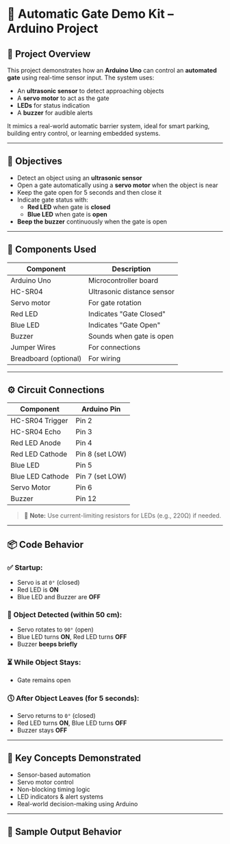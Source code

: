# 🚧 Automatic Gate Demo Kit – Arduino Project

## 📖 Project Overview

This project demonstrates how an **Arduino Uno** can control an **automated gate** using real-time sensor input. The system uses:

- An **ultrasonic sensor** to detect approaching objects
- A **servo motor** to act as the gate
- **LEDs** for status indication
- A **buzzer** for audible alerts

It mimics a real-world automatic barrier system, ideal for smart parking, building entry control, or learning embedded systems.

---

## 🎯 Objectives

- Detect an object using an **ultrasonic sensor**
- Open a gate automatically using a **servo motor** when the object is near
- Keep the gate open for 5 seconds and then close it
- Indicate gate status with:
  - **Red LED** when gate is **closed**
  - **Blue LED** when gate is **open**
- **Beep the buzzer** continuously when the gate is open

---

## 🧰 Components Used

| Component            | Description                        |
|---------------------|------------------------------------|
| Arduino Uno          | Microcontroller board              |
| HC-SR04              | Ultrasonic distance sensor         |
| Servo motor          | For gate rotation                  |
| Red LED              | Indicates "Gate Closed"            |
| Blue LED             | Indicates "Gate Open"              |
| Buzzer               | Sounds when gate is open           |
| Jumper Wires         | For connections                    |
| Breadboard (optional)| For wiring                         |

---

## ⚙️ Circuit Connections

| Component         | Arduino Pin        |
|------------------|--------------------|
| HC-SR04 Trigger  | Pin 2              |
| HC-SR04 Echo     | Pin 3              |
| Red LED Anode    | Pin 4              |
| Red LED Cathode  | Pin 8 (set LOW)    |
| Blue LED         | Pin 5              |
| Blue LED Cathode | Pin 7 (set LOW)    |
| Servo Motor      | Pin 6              |
| Buzzer           | Pin 12             |

> 🔋 **Note:** Use current-limiting resistors for LEDs (e.g., 220Ω) if needed.

---

## 📦 Code Behavior

### ✅ Startup:
- Servo is at `0°` (closed)
- Red LED is **ON**
- Blue LED and Buzzer are **OFF**

### 🚗 Object Detected (within 50 cm):
- Servo rotates to `90°` (open)
- Blue LED turns **ON**, Red LED turns **OFF**
- Buzzer **beeps briefly**

### ⏳ While Object Stays:
- Gate remains open

### 🕔 After Object Leaves (for 5 seconds):
- Servo returns to `0°` (closed)
- Red LED turns **ON**, Blue LED turns **OFF**
- Buzzer stays **OFF**

---

## 🧠 Key Concepts Demonstrated

- Sensor-based automation
- Servo motor control
- Non-blocking timing logic
- LED indicators & alert systems
- Real-world decision-making using Arduino

---

## 🧪 Sample Output Behavior

